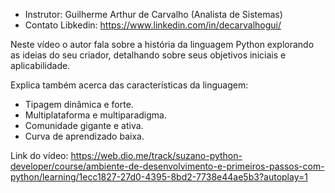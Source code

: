- Instrutor: Guilherme Arthur de Carvalho (Analista de Sistemas)
- Contato Libkedin: https://www.linkedin.com/in/decarvalhogui/

Neste vídeo o autor fala sobre a história da linguagem Python explorando as ideias do seu criador, detalhando sobre seus objetivos iniciais e aplicabilidade.

Explica também acerca das características da linguagem:

- Tipagem dinâmica e forte.
- Multiplataforma e multiparadigma.
- Comunidade gigante e ativa.
- Curva de aprendizado baixa.


Link do vídeo: https://web.dio.me/track/suzano-python-developer/course/ambiente-de-desenvolvimento-e-primeiros-passos-com-python/learning/1ecc1827-27d0-4395-8bd2-7738e44ae5b3?autoplay=1